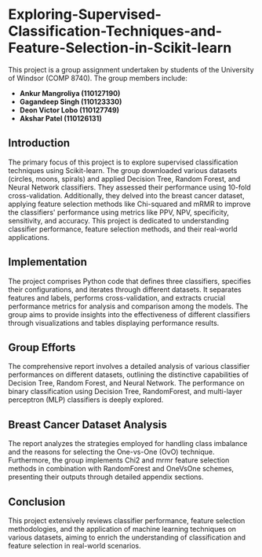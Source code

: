 # Exploring-Supervised-Classification-Techniques-and-Feature-Selection-in-Scikit-learn
This project is a group assignment undertaken by students of the University of Windsor (COMP 8740). The group members include:

- **Ankur Mangroliya (110127190)**
- **Gagandeep Singh (110123330)**
- **Deon Victor Lobo (110127749)**
- **Akshar Patel (110126131)**

## Introduction

The primary focus of this project is to explore supervised classification techniques using Scikit-learn. The group downloaded various datasets (circles, moons, spirals) and applied Decision Tree, Random Forest, and Neural Network classifiers. They assessed their performance using 10-fold cross-validation. Additionally, they delved into the breast cancer dataset, applying feature selection methods like Chi-squared and mRMR to improve the classifiers' performance using metrics like PPV, NPV, specificity, sensitivity, and accuracy. This project is dedicated to understanding classifier performance, feature selection methods, and their real-world applications.

## Implementation

The project comprises Python code that defines three classifiers, specifies their configurations, and iterates through different datasets. It separates features and labels, performs cross-validation, and extracts crucial performance metrics for analysis and comparison among the models. The group aims to provide insights into the effectiveness of different classifiers through visualizations and tables displaying performance results.

## Group Efforts

The comprehensive report involves a detailed analysis of various classifier performances on different datasets, outlining the distinctive capabilities of Decision Tree, Random Forest, and Neural Network. The performance on binary classification using Decision Tree, RandomForest, and multi-layer perceptron (MLP) classifiers is deeply explored.

## Breast Cancer Dataset Analysis

The report analyzes the strategies employed for handling class imbalance and the reasons for selecting the One-vs-One (OvO) technique. Furthermore, the group implements Chi2 and mrmr feature selection methods in combination with RandomForest and OneVsOne schemes, presenting their outputs through detailed appendix sections.

## Conclusion

This project extensively reviews classifier performance, feature selection methodologies, and the application of machine learning techniques on various datasets, aiming to enrich the understanding of classification and feature selection in real-world scenarios.


